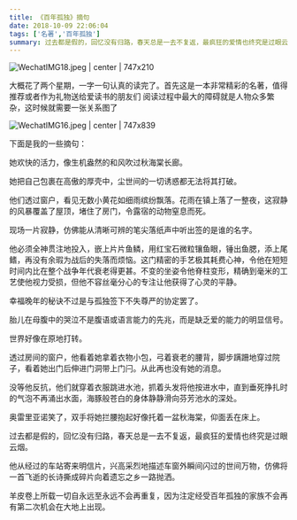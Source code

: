 ```yaml
---
title: 《百年孤独》摘句
date: 2018-10-09 22:06:04
tags: ['名著','百年孤独']
summary: 过去都是假的，回忆没有归路，春天总是一去不复返，最疯狂的爱情也终究是过眼云烟
---
```


![WechatIMG18.jpeg | center | 747x210](https://cdn.nlark.com/yuque/0/2018/jpeg/115449/1539094857615-d0bfedc4-769c-4bca-8631-0cfc124983ec.jpeg "")


大概花了两个星期，一字一句认真的读完了。首先这是一本非常精彩的名著，值得推荐或者作为礼物送给爱读书的朋友们
阅读过程中最大的障碍就是人物众多繁杂，这时候就需要一张关系图了



![WechatIMG16.jpeg | center | 747x839](https://cdn.nlark.com/yuque/0/2018/jpeg/115449/1539094843305-ffc0f24c-7b0e-4e07-999b-2d72a4319f36.jpeg "")



下面是我的一些摘句：

她欢快的活力，像生机盎然的和风吹过秋海棠长廊。

她把自己包裹在高傲的厚壳中，尘世间的一切诱惑都无法将其打破。

他们透过窗户，看见无数小黄花如细雨缤纷飘落。花雨在镇上落了一整夜，这寂静的风暴覆盖了屋顶，堵住了房门，令露宿的动物窒息而死。

现场一片寂静，仿佛能从清晰可辨的笔尖落纸声中听出签的是谁的名字。

他必须全神贯注地投入，嵌上片片鱼鳞，用红宝石微粒镶鱼眼，锤出鱼腮，添上尾鳍，再没有余瑕为战后的失落而烦恼。这门精密的手艺极其耗费心神，令他在短短时间内比在整个战争年代衰老得更甚。不变的坐姿令他脊柱变形，精确到毫米的工艺使他视力受损，但他不容丝毫分心的专注让他获得了心灵的平静。

幸福晚年的秘诀不过是与孤独签下不失尊严的协定罢了。

胎儿在母腹中的哭泣不是腹语或语言能力的先兆，而是缺乏爱的能力的明显信号。

世界好像在原地打转。

透过房间的窗户，他看着她拿着衣物小包，弓着衰老的腰背，脚步蹒跚地穿过院子，看着她出门后伸进门洞带上门闩。从此再也没有她的消息。

没等他反抗，他们就穿着衣服跳进水池，抓着头发将他按进水中，直到垂死挣扎时的气泡不再涌出水面，海豚般苍白的身体静静滑向芬芳池水的深处。

奥雷里亚诺笑了，双手将她拦腰抱起好像托着一盆秋海棠，仰面丢在床上。

过去都是假的，回忆没有归路，春天总是一去不复返，最疯狂的爱情也终究是过眼云烟。

他从经过的车站寄来明信片，兴高采烈地描述车窗外瞬间闪过的世间万物，仿佛将一首飞逝的长诗撕成碎片向着遗忘之乡一路抛洒。

羊皮卷上所载一切自永远至永远不会再重复，因为注定经受百年孤独的家族不会再有第二次机会在大地上出现。

